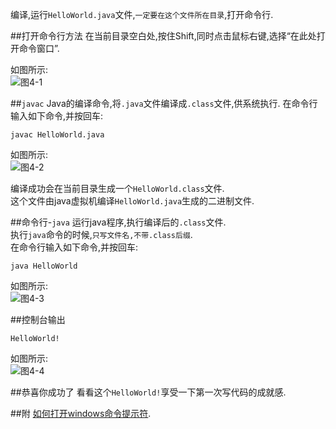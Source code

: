 编译,运行`HelloWorld.java`文件,`一定要在这个文件所在目录`,打开命令行.

##打开命令行方法
在当前目录空白处,按住Shift,同时点击鼠标右键,选择“在此处打开命令窗口”.

如图所示:   
![图4-1](http://localhost/img/java/basic/4-1.png)   

##`javac`
Java的编译命令,将`.java`文件编译成`.class`文件,供系统执行.
在命令行输入如下命令,并按回车:
	
	javac HelloWorld.java

如图所示:   
![图4-2](http://localhost/img/java/basic/4-2.png)   

编译成功会在当前目录生成一个`HelloWorld.class`文件.   
这个文件由java虚拟机编译`HelloWorld.java`生成的二进制文件.   

##命令行-`java`
运行java程序,执行编译后的`.class`文件.   
执行`java`命令的时候,`只写文件名,不带.class后缀`.   
在命令行输入如下命令,并按回车:
	
	java HelloWorld

如图所示:   
![图4-3](http://localhost/img/java/basic/4-3.png)   

##控制台输出

	HelloWorld!
	
如图所示:   
![图4-4](http://localhost/img/java/basic/4-4.png)   

##恭喜你成功了
看看这个`HelloWorld!`享受一下第一次写代码的成就感.   

##附
[如何打开windows命令提示符](../../windows/basic/2.如何打开windows命令提示符.html).